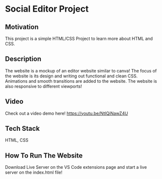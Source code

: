 # Social Editor Project

## Motivation

This project is a simple HTML/CSS Project to learn more about HTML and CSS. 

## Description

The website is a mockup of an editor website similar to canva! The focus of the website is its design and writing out functional and clean CSS. Animations and smooth transitions
are added to the website. The website is also responsive to different viewports!

## Video

Check out a video demo here! https://youtu.be/NtIQiNawZ4U 

## Tech Stack

HTML, CSS

## How To Run The Website

Download Live Server on the VS Code extensions page and start a live server on the index.html file!
